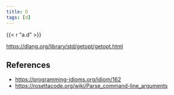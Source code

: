 ```yaml
---
title: D
tags: [d]
---
```


{{< r "a.d" >}}

<https://dlang.org/library/std/getopt/getopt.html>

## References

- <https://programming-idioms.org/idiom/162>
- <https://rosettacode.org/wiki/Parse_command-line_arguments>
